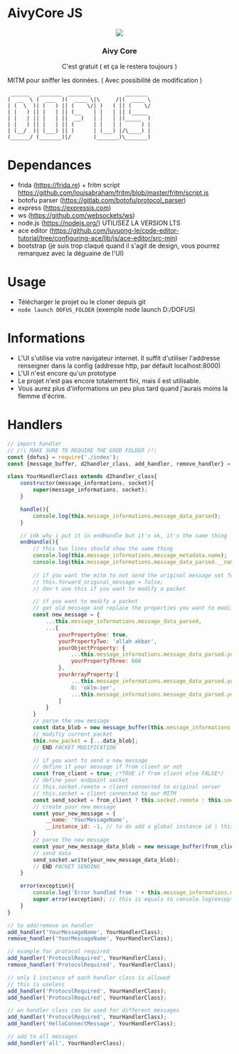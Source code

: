 # AivyCore JS

<p align="center">
  <img src="https://camo.githubusercontent.com/de3e9648ad06c6d749236ad24df6170fd599071f/68747470733a2f2f7062732e7477696d672e636f6d2f6d656469612f456a5f5a656c65585941492d45514e3f666f726d61743d6a7067266e616d653d6d656469756d"/>
</p>

<h3 align="center"><strong>Aivy Core</strong></h3>

<p align="center">C'est gratuit ( et ça le restera toujours )</p>

MITM pour sniffer les données. ( Avec possibilité de modification ) 
```
 ______   _______  _______           _______ 
(  __  \ (  ___  )(  ____ \|\     /|(  ____ \
| (  \  )| (   ) || (    \/| )   ( || (    \/
| |   ) || |   | || (__    | |   | || (_____ 
| |   | || |   | ||  __)   | |   | |(_____  )
| |   ) || |   | || (      | |   | |      ) |
| (__/  )| (___) || )      | (___) |/\____) |
(______/ (_______)|/       (_______)\_______)
```

# Dependances

- frida (https://frida.re) + fritm script https://github.com/louisabraham/fritm/blob/master/fritm/script.js
- botofu parser (https://gitlab.com/botofu/protocol_parser)
- express (https://expressjs.com)
- ws (https://github.com/websockets/ws)
- node.js (https://nodejs.org/) UTILISEZ LA VERSION LTS
- ace editor (https://github.com/luvuong-le/code-editor-tutorial/tree/configuring-ace/lib/js/ace-editor/src-min)
- bootstrap (je suis trop claqué quand il s'agit de design, vous pourrez remarquez avec la déguaine de l'UI)

# Usage

- Télécharger le projet ou le cloner depuis git
- ``` node launch DOFUS_FOLDER ``` (exemple node launch D:/DOFUS) 

# Informations

- L'UI s'utilise via votre navigateur internet. Il suffit d'utiliser l'addresse renseigner dans la config (addresse http, par défault localhost:8000)
- L'UI n'est encore qu'un prototype
- Le projet n'est pas encore totalement fini, mais il est utilisable.
- Vous aurez plus d'informations un peu plus tard quand j'aurais moins la flemme d'écrire.

# Handlers 

```javascript
// import handler 
// /!\ MAKE SURE TO REQUIRE THE GOOD FOLDER /!\
const {dofus} = require('./index');
const {message_buffer, d2handler_class, add_handler, remove_handler} = dofus.messages;

class YourHandlerClass extends d2handler_class{
    constructor(message_informations, socket){
        super(message_informations, socket);
    }

    handle(){
        console.log(this.message_informations.message_data_parsed);
    }

    // idk why i put it in endHandle but it's ok, it's the same thing
    endHandle(){
        // this two lines should show the same thing
        console.log(this.message_informations.message_metadata.name); 
        console.log(this.message_informations.message_data_parsed.__name); 
    
        // if you want the mitm to not send the original message set forward_original_message to false
        // this.forward_original_message = false;
        // don't use this if you want to modify a packet

        // if you want to modify a packet
        // get old message and replace the properties you want to modify
        const new_message = {
            ...this.message_informations.message_data_parsed,
            ...{             
                yourPropertyOne: true,
                yourPropertyTwo: 'allah akbar',
                yourObjectProperty: {
                    ...this.message_informations.message_data_parsed.yourObjectProperty,
                    yourPropertyThree: 666
                },
                yourArrayProperty:[
                    ...this.message_informations.message_data_parsed.yourArrayProperty.slice(0,1)
                    0: 'oklm-zer',
                    ...this.message_informations.message_data_parsed.yourArrayProperty.slice(2,5)
                ]
            }            
        }
        // parse the new message
        const data_blob = new message_buffer(this.message_informations.from_client).parse_message(new_message);
        // modifiy current packet
        this.new_packet = [...data_blob];
        // END PACKET MODIFICATION        

        // if you want to send a new message
        // define if your message if from client or not
        const from_client = true; /*TRUE if from client else FALSE*/
        // define your endpoint socket 
        // this.socket.remote = client connected to original server
        // this.socket = client connected to our MITM
        const send_socket = from_client ? this.socket.remote : this.socket; 
        // create your new message
        const your_new_message = {
            __name: 'YourMessageName',
            __instance_id: -1, // to do add a global instance id | this is REQUIRED IF FROM_CLIENT === TRUE
        }
        // parse the new message
        const your_new_message_data_blob = new message_buffer(from_client).parse_message(your_new_message);
        // send data
        send_socket.write(your_new_message_data_blob);     
        // END PACKET SENDING   
    }

    error(exception){
        console.log('Error handled from ' + this.message_informations.message_metadata.name);
        super.error(exception); // this is equals to console.log(exception);
    }
}

// to add/remove an handler
add_handler('YourMessageName', YourHandlerClass);
remove_handler('YourMessageName', YourHandlerClass); 

// example for protocol required
add_handler('ProtocolRequired', YourHandlerClass);
remove_handler('ProtocolRequired', YourHandlerClass);

// only 1 instance of each handler class is allowed
// this is useless
add_handler('ProtocolRequired', YourHandlerClass);
add_handler('ProtocolRequired', YourHandlerClass);

// an handler class can be used for different messages
add_handler('ProtocolRequired', YourHandlerClass);
add_handler('HelloConnectMessage', YourHandlerClass);

// add to all messages
add_handler('all', YourHandlerClass);
```
